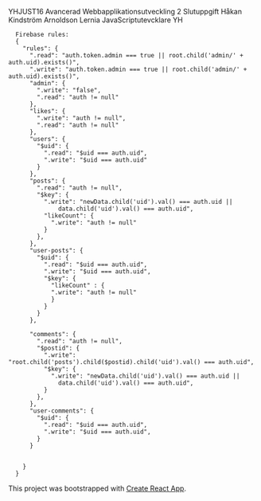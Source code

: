 YHJUST16 Avancerad Webbapplikationsutveckling 2
Slutuppgift
Håkan Kindström Arnoldson
Lernia JavaScriptutevcklare YH

      Firebase rules:
      {
        "rules": {
          ".read": "auth.token.admin === true || root.child('admin/' + auth.uid).exists()",
          ".write": "auth.token.admin === true || root.child('admin/' + auth.uid).exists()",
          "admin": {
            ".write": "false",
            ".read": "auth != null"
          },
          "likes": {
            ".write": "auth != null",
            ".read": "auth != null"
          },
          "users": {
            "$uid": {
              ".read": "$uid === auth.uid",
              ".write": "$uid === auth.uid"
            }
          },
          "posts": {
            ".read": "auth != null",
            "$key": {
              ".write": "newData.child('uid').val() === auth.uid || 
                  data.child('uid').val() === auth.uid",
              "likeCount": {
                ".write": "auth != null"
              }
            },
          },
          "user-posts": {
            "$uid": {
              ".read": "$uid === auth.uid",
              ".write": "$uid === auth.uid",
              "$key": {
                "likeCount" : {
                ".write": "auth != null"
                }
              }
            }
          },
          
          "comments": {
            ".read": "auth != null",
            "$postid": {
              ".write": "root.child('posts').child($postid).child('uid').val() === auth.uid",
              "$key": {
                ".write": "newData.child('uid').val() === auth.uid || 
                  data.child('uid').val() === auth.uid",
              }
            },
          },
          "user-comments": {
            "$uid": {
              ".read": "$uid === auth.uid",
              ".write": "$uid === auth.uid",
            }
          }
          
          
        }
      }


This project was bootstrapped with [Create React App](https://github.com/facebookincubator/create-react-app).

